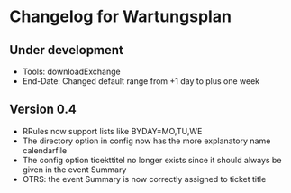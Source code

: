 # Changelog for Wartungsplan

## Under development

 - Tools: downloadExchange
 - End-Date: Changed default range from +1 day to plus one week

## Version 0.4

 - RRules now support lists like BYDAY=MO,TU,WE
 - The directory option in config now has the more explanatory name calendarfile
 - The config option ticekttitel no longer exists since it should always be
   given in the event Summary
 - OTRS: the event Summary is now correctly assigned to ticket title
